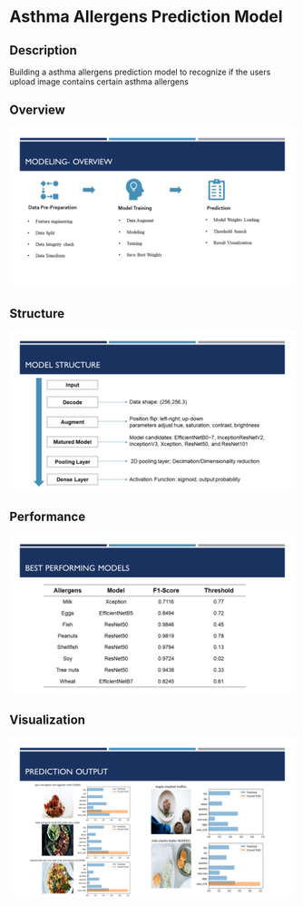 # Asthma Allergens Prediction Model
## Description
Building a asthma allergens prediction model to recognize if the users upload image contains certain asthma allergens

## Overview
![OverView](https://github.com/Carloszone/Asthma-Allergens-Prediction/blob/main/Slide/Slide11.PNG)
## Structure
![Structure](https://github.com/Carloszone/Asthma-Allergens-Prediction/blob/main/Slide/Slide12.PNG)
## Performance
![Performance](https://github.com/Carloszone/Asthma-Allergens-Prediction/blob/main/Slide/Slide13.PNG)
## Visualization
![Visualization](https://github.com/Carloszone/Asthma-Allergens-Prediction/blob/main/Slide/Slide14.PNG)
